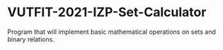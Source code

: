 # VUTFIT-2021-IZP-Set-Calculator
Program that will implement basic mathematical operations on sets and binary relations.
